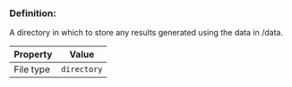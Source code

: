 ### Definition:

A directory in which to store any results generated using the data in /data.

| Property | Value |
|----------|--------|
| File type | `directory` |
